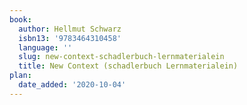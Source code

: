```yaml
---
book:
  author: Hellmut Schwarz
  isbn13: '9783464310458'
  language: ''
  slug: new-context-schadlerbuch-lernmaterialein
  title: New Context (schadlerbuch Lernmaterialein)
plan:
  date_added: '2020-10-04'
---
```

